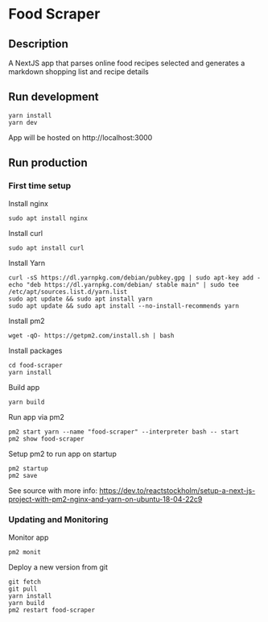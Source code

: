 # Food Scraper

## Description

A NextJS app that parses online food recipes selected and generates a markdown shopping list and recipe details

## Run development

```
yarn install
yarn dev
```

App will be hosted on http://localhost:3000

## Run production

### First time setup

Install nginx

```
sudo apt install nginx
```

Install curl

```
sudo apt install curl
```

Install Yarn

```
curl -sS https://dl.yarnpkg.com/debian/pubkey.gpg | sudo apt-key add -
echo "deb https://dl.yarnpkg.com/debian/ stable main" | sudo tee /etc/apt/sources.list.d/yarn.list
sudo apt update && sudo apt install yarn
sudo apt update && sudo apt install --no-install-recommends yarn
```

Install pm2

```
wget -qO- https://getpm2.com/install.sh | bash
```

Install packages

```
cd food-scraper
yarn install
```

Build app

```
yarn build
```

Run app via pm2

```
pm2 start yarn --name "food-scraper" --interpreter bash -- start
pm2 show food-scraper
```

Setup pm2 to run app on startup

```
pm2 startup
pm2 save
```

See source with more info: https://dev.to/reactstockholm/setup-a-next-js-project-with-pm2-nginx-and-yarn-on-ubuntu-18-04-22c9

### Updating and Monitoring

Monitor app

```
pm2 monit
```

Deploy a new version from git

```
git fetch
git pull
yarn install
yarn build
pm2 restart food-scraper
```
